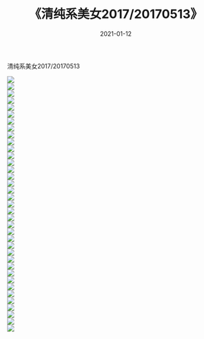 ﻿---
layout: post
title:  《清纯系美女2017/20170513》
date:   2021-01-12
img: http://pic.660000.xyz/1:/清纯系美女/2017/20170513/000.jpg
categories: [美女, 清纯, 唯美]
---

清纯系美女2017/20170513

 ![](http://pic.660000.xyz/1:/清纯系美女/2017/20170513/001.png) <br>![](http://pic.660000.xyz/1:/清纯系美女/2017/20170513/002.png) <br>![](http://pic.660000.xyz/1:/清纯系美女/2017/20170513/003.png) <br>![](http://pic.660000.xyz/1:/清纯系美女/2017/20170513/004.png) <br>![](http://pic.660000.xyz/1:/清纯系美女/2017/20170513/005.png) <br>![](http://pic.660000.xyz/1:/清纯系美女/2017/20170513/006.png) <br>![](http://pic.660000.xyz/1:/清纯系美女/2017/20170513/007.png) <br>![](http://pic.660000.xyz/1:/清纯系美女/2017/20170513/008.png) <br>![](http://pic.660000.xyz/1:/清纯系美女/2017/20170513/009.png) <br>![](http://pic.660000.xyz/1:/清纯系美女/2017/20170513/010.png) <br>![](http://pic.660000.xyz/1:/清纯系美女/2017/20170513/011.png) <br>![](http://pic.660000.xyz/1:/清纯系美女/2017/20170513/012.png) <br>![](http://pic.660000.xyz/1:/清纯系美女/2017/20170513/013.png) <br>![](http://pic.660000.xyz/1:/清纯系美女/2017/20170513/014.png) <br>![](http://pic.660000.xyz/1:/清纯系美女/2017/20170513/015.png) <br>![](http://pic.660000.xyz/1:/清纯系美女/2017/20170513/016.png) <br>![](http://pic.660000.xyz/1:/清纯系美女/2017/20170513/017.png) <br>![](http://pic.660000.xyz/1:/清纯系美女/2017/20170513/018.png) <br>![](http://pic.660000.xyz/1:/清纯系美女/2017/20170513/019.png) <br>![](http://pic.660000.xyz/1:/清纯系美女/2017/20170513/020.png) <br>![](http://pic.660000.xyz/1:/清纯系美女/2017/20170513/021.png) <br>![](http://pic.660000.xyz/1:/清纯系美女/2017/20170513/022.png) <br>![](http://pic.660000.xyz/1:/清纯系美女/2017/20170513/023.png) <br>![](http://pic.660000.xyz/1:/清纯系美女/2017/20170513/024.png) <br>![](http://pic.660000.xyz/1:/清纯系美女/2017/20170513/025.png) <br>![](http://pic.660000.xyz/1:/清纯系美女/2017/20170513/026.png) <br>![](http://pic.660000.xyz/1:/清纯系美女/2017/20170513/027.png) <br>![](http://pic.660000.xyz/1:/清纯系美女/2017/20170513/028.png) <br>![](http://pic.660000.xyz/1:/清纯系美女/2017/20170513/029.png) <br>![](http://pic.660000.xyz/1:/清纯系美女/2017/20170513/030.png) <br>![](http://pic.660000.xyz/1:/清纯系美女/2017/20170513/031.png) <br>![](http://pic.660000.xyz/1:/清纯系美女/2017/20170513/032.png) <br>![](http://pic.660000.xyz/1:/清纯系美女/2017/20170513/033.png) <br>![](http://pic.660000.xyz/1:/清纯系美女/2017/20170513/034.png) <br>![](http://pic.660000.xyz/1:/清纯系美女/2017/20170513/035.png) <br>![](http://pic.660000.xyz/1:/清纯系美女/2017/20170513/036.png) <br>![](http://pic.660000.xyz/1:/清纯系美女/2017/20170513/037.png) <br>